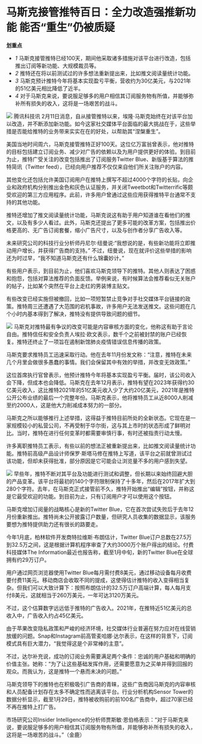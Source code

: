 # 马斯克接管推特百日：全力改造强推新功能 能否“重生”仍被质疑

**划重点**

  * _1_ 马斯克接管推特已经100天，期间他采取诸多措施对该平台进行改造，包括推出订阅等新功能、大规模裁员等。
  * _2_ 推特还在将以前测试过的许多想法重新提出来，比如推文阅读量统计功能。
  * _3_ 马斯克预计推特今年将基本实现盈亏平衡，营收约为30亿美元，与2021年的51亿美元相比降低了近半。
  * _4_ 对于马斯克来说，要说服足够多的用户相信其订阅服务物有所值，并能够弥补所有损失的收入，这将是一场艰苦的战斗。

![](https://inews.gtimg.com/news_bt/Otq-V1te1ClIpy49lO0ZrS8sHobfma1KQ0fjRSOo1qcRIAA/1000)
腾讯科技讯
2月11日消息，自从接管推特以来，埃隆·马斯克始终在对该平台加以改造，并不断添加新功能。如今这家社交媒体平台面临的最大挑战在于，这些举措是否能给推特的业务带来实实在在的好处，以帮助其“涅槃重生”。

美国当地时间周六，马斯克接管推特正好100天。这位亿万富翁曾表示，他对推特的目标包括建立订阅业务、减少对广告的依赖以及为用户提供更好的体验。到目前为止，推特广受关注的改变包括推出了订阅服务Twitter
Blue、新版基于算法的推特简讯（Twitter feed），已经向用户推荐不仅仅来自他们所关注账户的内容。

其他变化还包括允许美国订阅用户在推特上撰写不超过4000个字符的长贴，向企业和政府机构分别推出金色和灰色认证服务，并关闭Tweetbot和Twitterrific等颇受欢迎的第三方应用程序。此前，许多用户曾通过这些应用获得推特平台通常不支持的其他功能。

推特还增加了推文阅读量统计功能，马斯克说这有助于用户知道谁在看他们的推文，以及有多少人看过。此外，马斯克还提出了更多可能的改革方案，包括推出价格更高的、无广告订阅套餐，缩小广告尺寸，以及与创作者分享广告收入等。

未来研究公司的科技行业分析师丹尼尔·纽曼说:“我想说的是，有些新功能将立即推动用户增长，并获得广告商的支持。”
不过，纽曼说，现在就评价这些举措的影响还为时过早，“我不知道马斯克还有什么锦囊妙计。”

有些用户表示，到目前为止，他们喜欢马斯克领导下的推特。其他人则表达了困惑和抱怨，包括对算法推荐的负面反馈。举例来说，有时候算法会推荐看似无关账户的帖子，比如某个突然在平台上走红的男装博主贴文。

有些改变已经实施但被撤回，比如一项短暂禁止竞争对手社交媒体平台链接的政策。推特周三还遭遇了大范围的宕机事故，许多用户无法发送推文。这些问题在几个小时内基本得到了解决，推特没有提供导致问题的细节。

![](https://inews.gtimg.com/news_bt/OYWYz0nkVJkk3XfBkbK0aC6WNYRO-L_5hKO4h1BnIfXaoAA/1000)
马斯克对推特最有争议的改变可能是内容审核方面的变化，他称这有助于言论自由。推特信任和安全负责人埃拉·欧文表示，数千个之前被封禁的账户已经恢复。推特还终止了一项旨在遏制新馆肺炎疫情错误信息传播的政策。

马斯克要求推特员工迅速采取行动。他在去年11月份发文称：“注意，推特在未来几个月里会做很多愚蠢的事情。我们会保留其中有效的举措，并改变无效政策。”

这位首席执行官曾表示，他预计推特今年将基本实现盈亏平衡。届时，该公司收入会下降，但成本也会降低。马斯克在去年12月表示，推特有望在2023年获得约30亿美元收入，这比推特2021年的51亿美元收入少了大约20亿美元，2021年是推特公开公布业绩的最后一个完整年份。马斯克表示，他将推特员工从近8000人削减至约2000人，这是他大力削减成本努力的一部分。

马斯克之所以能够推行上述举措，这得益于推特目前所处的全新状态。它现在是一家规模较小的私营公司，不再受制于华尔街，这与其上市时的状态形成了鲜明对比。当时，推特在进行任何变革时都需要审慎行事，有时还被指责行动太慢。

许多离职推特员工表示，有些以前的想法正被重新提出来，比如推文阅读量统计功能。推特前高级产品设计师保罗·斯塔马修在推特上写道，该平台之前就曾测试过该功能，但却未获得批准，部分原因是它可能会让浏览量不多的用户感到失望。

![](https://inews.gtimg.com/news_bt/O7I7c5ekHOd1vO8zyg4Hv5fu8A5pT0JuH8N6_oYAa_E00AA/1000)
早些年，推特不断对其平台及功能进行测试和调整，但长期以来始终回避大胆的产品变革。该平台将最初的140个字符限制保持了十多年，然后在2017年扩大到280个字符。去年，在马斯克正式接管前不久，推特开始推出“编辑”按钮，并称这是它最受欢迎的功能。到目前为止，只有订阅用户才可以使用这个按钮。

马斯克增加订阅量的战略核心是新的Twitter
Blue，它在首次尝试失败后于去年12月份重新推出。推特尚未公开披露订户数量，但研究人员收集的数据显示，该服务要想为推特提供助力还有很长的路要走。

今年1月底，柏林软件开发商特拉维斯·布朗估计，Twitter
Blue订户总数在27.5万到32.5万之间，这是根据计算机程序审查了大约3000万个账户得出的结论。付费科技媒体The
Information最近也报告称，截至1月中旬，新的Twitter Blue在全球拥有约29万订户。

用户通过网页浏览器使用Twitter
Blue每月需付费8美元，通过移动设备每月收费要付费11美元。移动商店会收取不同的提成，这使得估计推特的收入变得相当复杂。但我们可以大致计算下：按照布朗估计的32.5万订户高端计算，每人每月支付8美元，这就相当于260万美元，一年可达3120万美元。

不过，这个估算数字远远低于推特的广告收入。2021年，在推特近51亿美元的总收入中，广告收入约占45亿美元。

由于苹果改变隐私政策和严峻的经济环境，社交媒体行业普遍在努力应对在线营销放缓的问题。Snap和Instagram前高管麦哈娜·达尔表示，在这样的背景下，订阅模式具有巨大潜力，“我觉得这是个非常棒的主意”。

不过，达尔补充说，成功的订阅业务需要满足两个条件：忠诚的用户基础和明确的价值主张。她称：“为了让这些基础发挥作用，还需要愿意为之买单并得到回报的观众。而我认为，这是推特一个悬而未决的问题。”

马斯克领导下的推特也在积极吸引广告商的青睐，这些广告商因马斯克的内容审核和人员配备计划存在太多不确定性而逃离该平台。行业分析机构Sensor
Tower的数据分析显示，截至1月29日，推特被收购前的前100名广告商中，超过70家已经不再在推特上打广告。

市场研究公司Insider
Intelligence的分析师贾斯敏·恩伯格表示：“对于马斯克来说，要说服足够多的用户相信其订阅服务物有所值，并能够弥补所有损失的收入，这将是一场艰苦的战斗。”（金鹿）


